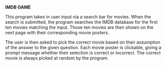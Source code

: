<b>IMDB GAME</b>

This program takes in user input via a search bar for movies. When the search is submitted,
the program searches the IMDB database for the first ten movies matching the input. Those
ten movies are then shown on the next page with their corresponding movie posters.

The user is then asked to pick the correct movie based on their assumption of the answer
to the given question. Each movie poster is clickable, giving a prompt message whether
their selection is correct or incorrect. The correct movie is always picked at random
by the program.
